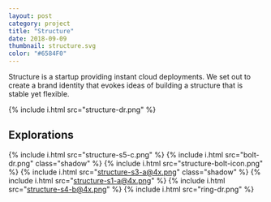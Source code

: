 ```yaml
---
layout: post
category: project
title: "Structure"
date: 2018-09-09
thumbnail: structure.svg
color: "#6584F0"
---
```


Structure is a startup providing instant cloud deployments. We set out to create a brand identity that evokes ideas of building a structure that is stable yet flexible.

{% include i.html src="structure-dr.png" %}

## Explorations

{% include i.html src="structure-s5-c.png" %}
{% include i.html src="bolt-dr.png" class="shadow" %}
{% include i.html src="structure-bolt-icon.png" %}
{% include i.html src="structure-s3-a@4x.png" class="shadow" %}
{% include i.html src="structure-s1-a@4x.png" %}
{% include i.html src="structure-s4-b@4x.png" %}
{% include i.html src="ring-dr.png" %}
